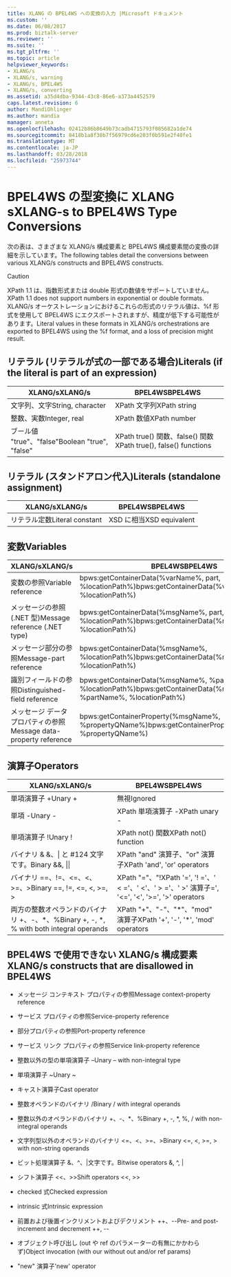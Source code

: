 ```yaml
---
title: XLANG の BPEL4WS への変換の入力 |Microsoft ドキュメント
ms.custom: ''
ms.date: 06/08/2017
ms.prod: biztalk-server
ms.reviewer: ''
ms.suite: ''
ms.tgt_pltfrm: ''
ms.topic: article
helpviewer_keywords:
- XLANG/s
- XLANG/s, warning
- XLANG/s, BPEL4WS
- XLANG/s, converting
ms.assetid: a35d4dba-9344-43c8-86e6-a373a4452579
caps.latest.revision: 6
author: MandiOhlinger
ms.author: mandia
manager: anneta
ms.openlocfilehash: 02412b86b8649b73cadb4715793f085682a1de74
ms.sourcegitcommit: 8418b1a8f38b7f56979cd6e203f0b591e2f40fe1
ms.translationtype: MT
ms.contentlocale: ja-JP
ms.lasthandoff: 03/28/2018
ms.locfileid: "25973744"
---
```

# <a name="xlang-s-to-bpel4ws-type-conversions"></a><span data-ttu-id="4e071-102">BPEL4WS の型変換に XLANG s</span><span class="sxs-lookup"><span data-stu-id="4e071-102">XLANG-s to BPEL4WS Type Conversions</span></span>
<span data-ttu-id="4e071-103">次の表は、さまざまな XLANG/s 構成要素と BPEL4WS 構成要素間の変換の詳細を示しています。</span><span class="sxs-lookup"><span data-stu-id="4e071-103">The following tables detail the conversions between various XLANG/s constructs and BPEL4WS constructs.</span></span>  
  
> [!CAUTION]
>  <span data-ttu-id="4e071-104">XPath 1.1 は、指数形式または double 形式の数値をサポートしていません。</span><span class="sxs-lookup"><span data-stu-id="4e071-104">XPath 1.1 does not support numbers in exponential or double formats.</span></span> <span data-ttu-id="4e071-105">XLANG/s オーケストレーションにおけるこれらの形式のリテラル値は、%f 形式を使用して BPEL4WS にエクスポートされますが、精度が低下する可能性があります。</span><span class="sxs-lookup"><span data-stu-id="4e071-105">Literal values in these formats in XLANG/s orchestrations are exported to BPEL4WS using the %f format, and a loss of precision might result.</span></span>  
  
## <a name="literals-if-the-literal-is-part-of-an-expression"></a><span data-ttu-id="4e071-106">リテラル (リテラルが式の一部である場合)</span><span class="sxs-lookup"><span data-stu-id="4e071-106">Literals (if the literal is part of an expression)</span></span>  
  
|<span data-ttu-id="4e071-107">XLANG/s</span><span class="sxs-lookup"><span data-stu-id="4e071-107">XLANG/s</span></span>|<span data-ttu-id="4e071-108">BPEL4WS</span><span class="sxs-lookup"><span data-stu-id="4e071-108">BPEL4WS</span></span>|  
|--------------|-------------|  
|<span data-ttu-id="4e071-109">文字列、文字</span><span class="sxs-lookup"><span data-stu-id="4e071-109">String, character</span></span>|<span data-ttu-id="4e071-110">XPath 文字列</span><span class="sxs-lookup"><span data-stu-id="4e071-110">XPath string</span></span>|  
|<span data-ttu-id="4e071-111">整数、実数</span><span class="sxs-lookup"><span data-stu-id="4e071-111">Integer, real</span></span>|<span data-ttu-id="4e071-112">XPath 数値</span><span class="sxs-lookup"><span data-stu-id="4e071-112">XPath number</span></span>|  
|<span data-ttu-id="4e071-113">ブール値 "true"、"false"</span><span class="sxs-lookup"><span data-stu-id="4e071-113">Boolean "true", "false"</span></span>|<span data-ttu-id="4e071-114">XPath true() 関数、false() 関数</span><span class="sxs-lookup"><span data-stu-id="4e071-114">XPath true(), false() functions</span></span>|  
  
## <a name="literals-standalone-assignment"></a><span data-ttu-id="4e071-115">リテラル (スタンドアロン代入)</span><span class="sxs-lookup"><span data-stu-id="4e071-115">Literals (standalone assignment)</span></span>  
  
|<span data-ttu-id="4e071-116">XLANG/s</span><span class="sxs-lookup"><span data-stu-id="4e071-116">XLANG/s</span></span>|<span data-ttu-id="4e071-117">BPEL4WS</span><span class="sxs-lookup"><span data-stu-id="4e071-117">BPEL4WS</span></span>|  
|--------------|-------------|  
|<span data-ttu-id="4e071-118">リテラル定数</span><span class="sxs-lookup"><span data-stu-id="4e071-118">Literal constant</span></span>|<span data-ttu-id="4e071-119">XSD に相当</span><span class="sxs-lookup"><span data-stu-id="4e071-119">XSD equivalent</span></span>|  
  
## <a name="variables"></a><span data-ttu-id="4e071-120">変数</span><span class="sxs-lookup"><span data-stu-id="4e071-120">Variables</span></span>  
  
|<span data-ttu-id="4e071-121">XLANG/s</span><span class="sxs-lookup"><span data-stu-id="4e071-121">XLANG/s</span></span>|<span data-ttu-id="4e071-122">BPEL4WS</span><span class="sxs-lookup"><span data-stu-id="4e071-122">BPEL4WS</span></span>|  
|--------------|-------------|  
|<span data-ttu-id="4e071-123">変数の参照</span><span class="sxs-lookup"><span data-stu-id="4e071-123">Variable reference</span></span>|<span data-ttu-id="4e071-124">bpws:getContainerData(%varName%,  part, %locationPath%)</span><span class="sxs-lookup"><span data-stu-id="4e071-124">bpws:getContainerData(%varName%,  part, %locationPath%)</span></span>|  
|<span data-ttu-id="4e071-125">メッセージの参照 (.NET 型)</span><span class="sxs-lookup"><span data-stu-id="4e071-125">Message reference (.NET type)</span></span>|<span data-ttu-id="4e071-126">bpws:getContainerData(%msgName%, part, %locationPath%)</span><span class="sxs-lookup"><span data-stu-id="4e071-126">bpws:getContainerData(%msgName%, part, %locationPath%)</span></span>|  
|<span data-ttu-id="4e071-127">メッセージ部分の参照</span><span class="sxs-lookup"><span data-stu-id="4e071-127">Message-part reference</span></span>|<span data-ttu-id="4e071-128">bpws:getContainerData(%msgName%, %locationPath%)</span><span class="sxs-lookup"><span data-stu-id="4e071-128">bpws:getContainerData(%msgName%, %locationPath%)</span></span>|  
|<span data-ttu-id="4e071-129">識別フィールドの参照</span><span class="sxs-lookup"><span data-stu-id="4e071-129">Distinguished-field reference</span></span>|<span data-ttu-id="4e071-130">bpws:getContainerData(%msgName%, %partName%, %locationPath%)</span><span class="sxs-lookup"><span data-stu-id="4e071-130">bpws:getContainerData(%msgName%, %partName%, %locationPath%)</span></span>|  
|<span data-ttu-id="4e071-131">メッセージ データ プロパティの参照</span><span class="sxs-lookup"><span data-stu-id="4e071-131">Message data-property reference</span></span>|<span data-ttu-id="4e071-132">bpws:getContainerProperty(%msgName%, %propertyQName%)</span><span class="sxs-lookup"><span data-stu-id="4e071-132">bpws:getContainerProperty(%msgName%, %propertyQName%)</span></span>|  
  
## <a name="operators"></a><span data-ttu-id="4e071-133">演算子</span><span class="sxs-lookup"><span data-stu-id="4e071-133">Operators</span></span>  
  
|<span data-ttu-id="4e071-134">XLANG/s</span><span class="sxs-lookup"><span data-stu-id="4e071-134">XLANG/s</span></span>|<span data-ttu-id="4e071-135">BPEL4WS</span><span class="sxs-lookup"><span data-stu-id="4e071-135">BPEL4WS</span></span>|  
|--------------|-------------|  
|<span data-ttu-id="4e071-136">単項演算子 +</span><span class="sxs-lookup"><span data-stu-id="4e071-136">Unary +</span></span>|<span data-ttu-id="4e071-137">無視</span><span class="sxs-lookup"><span data-stu-id="4e071-137">Ignored</span></span>|  
|<span data-ttu-id="4e071-138">単項 -</span><span class="sxs-lookup"><span data-stu-id="4e071-138">Unary -</span></span>|<span data-ttu-id="4e071-139">XPath 単項演算子 -</span><span class="sxs-lookup"><span data-stu-id="4e071-139">XPath unary -</span></span>|  
|<span data-ttu-id="4e071-140">単項演算子 !</span><span class="sxs-lookup"><span data-stu-id="4e071-140">Unary !</span></span>|<span data-ttu-id="4e071-141">XPath not() 関数</span><span class="sxs-lookup"><span data-stu-id="4e071-141">XPath not() function</span></span>|  
|<span data-ttu-id="4e071-142">バイナリ & &、&#124; と #124 文字です。</span><span class="sxs-lookup"><span data-stu-id="4e071-142">Binary &&, &#124;&#124;</span></span>|<span data-ttu-id="4e071-143">XPath "and" 演算子、"or" 演算子</span><span class="sxs-lookup"><span data-stu-id="4e071-143">XPath 'and', 'or' operators</span></span>|  
|<span data-ttu-id="4e071-144">バイナリ ==、!=、<=、<、>=、></span><span class="sxs-lookup"><span data-stu-id="4e071-144">Binary ==, !=, <=, <, >=, ></span></span>|<span data-ttu-id="4e071-145">XPath "="、"!</span><span class="sxs-lookup"><span data-stu-id="4e071-145">XPath '=', '!</span></span> <span data-ttu-id="4e071-146">='、' < ='、' <'、' > ='、' >' 演算子</span><span class="sxs-lookup"><span data-stu-id="4e071-146">=', '<=', '<', '>=', '>' operators</span></span>|  
|<span data-ttu-id="4e071-147">両方の整数オペランドのバイナリ +、-、\*、%</span><span class="sxs-lookup"><span data-stu-id="4e071-147">Binary +, -, \*, % with both integral operands</span></span>|<span data-ttu-id="4e071-148">XPath "+"、"-"、"\*"、"mod" 演算子</span><span class="sxs-lookup"><span data-stu-id="4e071-148">XPath '+', '-', '\*', 'mod' operators</span></span>|  
  
## <a name="xlangs-constructs-that-are-disallowed-in-bpel4ws"></a><span data-ttu-id="4e071-149">BPEL4WS で使用できない XLANG/s 構成要素</span><span class="sxs-lookup"><span data-stu-id="4e071-149">XLANG/s constructs that are disallowed in BPEL4WS</span></span>  
  
-   <span data-ttu-id="4e071-150">メッセージ コンテキスト プロパティの参照</span><span class="sxs-lookup"><span data-stu-id="4e071-150">Message context-property reference</span></span>  
  
-   <span data-ttu-id="4e071-151">サービス プロパティの参照</span><span class="sxs-lookup"><span data-stu-id="4e071-151">Service-property reference</span></span>  
  
-   <span data-ttu-id="4e071-152">部分プロパティの参照</span><span class="sxs-lookup"><span data-stu-id="4e071-152">Port-property reference</span></span>  
  
-   <span data-ttu-id="4e071-153">サービス リンク プロパティの参照</span><span class="sxs-lookup"><span data-stu-id="4e071-153">Service link-property reference</span></span>  
  
-   <span data-ttu-id="4e071-154">整数以外の型の単項演算子 –</span><span class="sxs-lookup"><span data-stu-id="4e071-154">Unary – with non-integral type</span></span>  
  
-   <span data-ttu-id="4e071-155">単項演算子 ~</span><span class="sxs-lookup"><span data-stu-id="4e071-155">Unary ~</span></span>  
  
-   <span data-ttu-id="4e071-156">キャスト演算子</span><span class="sxs-lookup"><span data-stu-id="4e071-156">Cast operator</span></span>  
  
-   <span data-ttu-id="4e071-157">整数オペランドのバイナリ /</span><span class="sxs-lookup"><span data-stu-id="4e071-157">Binary / with integral operands</span></span>  
  
-   <span data-ttu-id="4e071-158">整数以外のオペランドのバイナリ +、-、\*、%</span><span class="sxs-lookup"><span data-stu-id="4e071-158">Binary +, -, \*, %, / with non-integral operands</span></span>  
  
-   <span data-ttu-id="4e071-159">文字列型以外のオペランドのバイナリ <=、<、>=、></span><span class="sxs-lookup"><span data-stu-id="4e071-159">Binary <=, <, >=, > with non-string operands</span></span>  
  
-   <span data-ttu-id="4e071-160">ビット処理演算子 &、^、&#124;文字です。</span><span class="sxs-lookup"><span data-stu-id="4e071-160">Bitwise operators &, ^, &#124;</span></span>  
  
-   <span data-ttu-id="4e071-161">シフト演算子 <<、>></span><span class="sxs-lookup"><span data-stu-id="4e071-161">Shift operators <<, >></span></span>  
  
-   <span data-ttu-id="4e071-162">checked 式</span><span class="sxs-lookup"><span data-stu-id="4e071-162">Checked expression</span></span>  
  
-   <span data-ttu-id="4e071-163">intrinsic 式</span><span class="sxs-lookup"><span data-stu-id="4e071-163">Intrinsic expression</span></span>  
  
-   <span data-ttu-id="4e071-164">前置および後置インクリメントおよびデクリメント ++、--</span><span class="sxs-lookup"><span data-stu-id="4e071-164">Pre- and post- increment and decrement ++, --</span></span>  
  
-   <span data-ttu-id="4e071-165">オブジェクト呼び出し (out や ref のパラメーターの有無にかかわらず)</span><span class="sxs-lookup"><span data-stu-id="4e071-165">Object invocation (with our without out and/or ref params)</span></span>  
  
-   <span data-ttu-id="4e071-166">"new" 演算子</span><span class="sxs-lookup"><span data-stu-id="4e071-166">'new' operator</span></span>